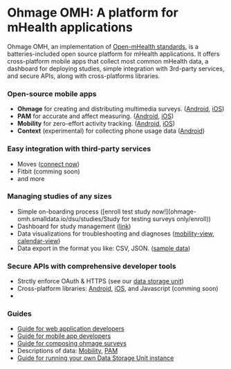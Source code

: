 # Ohmage OMH: A platform for mHealth applications
Ohmage OMH, an implementation of [Open-mHealth standards](http://www.openmhealth.org/), is a batteries-included open source platform for mHealth applications. It offers cross-platform mobile apps that collect most common mHealth data, a dashboard for deploying studies, simple integration with 3rd-party services, and secure APIs, along with cross-platforms libraries.

### Open-source mobile apps
  * **Ohmage** for creating and distributing multimedia surveys. ([Android](https://play.google.com/store/apps/details?id=io.smalldatalab.android.ohmage), [iOS](https://ohmage-omh.smalldata.io/ios/ohmage.html))
  * **PAM** for accurate and affect measuring. ([Android](https://play.google.com/store/apps/details?id=io.smalldatalab.android.pam), [iOS](https://ohmage-omh.smalldata.io/ios/pam.html))
  * **Mobility** for zero-effort activity tracking. ([Android](https://play.google.com/store/apps/details?id=io.smalldatalab.android.mobility), [iOS](https://ohmage-omh.smalldata.io/ios/mobility.html))
  * **Context** (experimental) for collecting phone usage data ([Android](https://play.google.com/store/apps/details?id=io.smalldatalab.android.context))

### Easy integration with third-party services
  * Moves ([connect now](https://ohmage-omh.smalldata.io/dsu/shims/authorize/moves))
  * Fitbit (comming soon)
  * and more

### Managing studies of any sizes
  * Simple on-boarding process ([enroll test study now!](ohmage-omh.smalldata.io/dsu/studies/Study for testing surveys only/enroll))
  * Dashboard for study management ([link](https://ohmage-omh.smalldata.io/admin/))
  * Data visualizations for troubleshooting and diagnoses ([mobility-view](https://github.com/smalldatalab/omh-dsu/blob/master/wiki-imgs/mobility-view.png), [calendar-view](https://github.com/smalldatalab/omh-dsu/blob/master/wiki-imgs/calendar-view.png))
  * Data export in the format you like: CSV, JSON. ([sample data](https://github.com/smalldatalab/omh-dsu/blob/master/wiki-imgs/mobility_daily_summary_data_points.csv))

### Secure APIs with comprehensive developer tools
  * Strctly enforce OAuth & HTTPS (see our [data storage unit](https://github.com/smalldatalab/omh-dsu/))
  * Cross-platform libraries: [Android](https://github.com/smalldatalab/android-omh-dsu-client-lib/), [iOS](https://github.com/smalldatalab/ios-omh-dsu-client-lib), and Javascript (comming soon)
  * 
### Guides
  * [Guide for web application developers](https://github.com/smalldatalab/omh-dsu/wiki/Guide-for-Client-Applications-Developers)
  * [Guide for mobile app developers](https://github.com/smalldatalab/omh-dsu/wiki/Guide-for-Mobile-Apps-Developers)
  * [Guide for composing ohmage surveys](https://github.com/ohmage/server/wiki/3.x-Survey-Structure)
  * Descriptions of data: [Mobility](https://github.com/smalldatalab/omh-dsu/wiki/Mobility-Data), [PAM](https://github.com/smalldatalab/omh-dsu/wiki/PAM-Data)
  * [Guide for running your own Data Storage Unit instance](https://github.com/smalldatalab/omh-dsu/wiki/Guide-for-DSU-(Server)-Installation)
